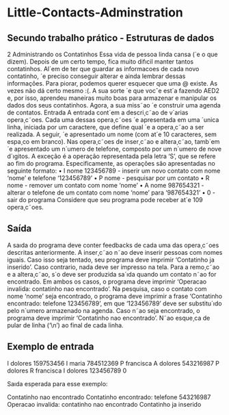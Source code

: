 # Little-Contacts-Adminstration

## Secundo trabalho prático - Estruturas de dados 

2 Administrando os Contatinhos
Essa vida de pessoa linda cansa (´e o que dizem). Depois de um certo tempo,
fica muito difıcil manter tantos contatinhos. Al´em de ter que guardar as
informacoes de cada novo contatinho, ´e preciso conseguir alterar e ainda
lembrar dessas informações. Para piorar, podemos querer esquecer que uma
@ existe. As vezes não dá certo mesmo :(. 
A sua sorte ´e que vocˆe est´a fazendo AED2 e, por isso, aprendeu maneiras muito boas para armazenar e manipular os dados dos seus contatinhos.
Agora, a sua miss˜ao ´e construir uma agenda de contatos.
Entrada
A entrada cont´em a descri¸c˜ao de v´arias opera¸c˜oes. Cada uma dessas opera¸c˜oes
´e apresentada em uma ´unica linha, iniciada por um caractere, que define qual
´e a opera¸c˜ao a ser realizada. A seguir, ´e apresentado um nome (com at´e 10
caracteres, sem espa¸co em branco). Nas opera¸c˜oes de inser¸c˜ao e altera¸c˜ao,
tamb´em ´e apresentado um n´umero de telefone, composto por um n´umero de
nove d´ıgitos. A exceção é a operação representada pela letra ‘S’, que se refere
ao fim do programa.
Especificamente, as operações são apresentadas no seguinte formato:
• I nome 123456789 - inserir um novo contato com nome ‘nome’ e telefone
‘123456789’
• P nome - pesquisar por um contato
• R nome - remover um contato com nome ‘nome’
• A nome 987654321 - alterar o telefone de um contato com nome ‘nome’
para ‘987654321’
• 0 - sair do programa
Considere que seu programa pode receber at´e 109 opera¸c˜oes.

## Saída

A saıda do programa deve conter feedbacks de cada uma das opera¸c˜oes descritas anteriormente.
A inser¸c˜ao n˜ao deve inserir pessoas com nomes iguais. Caso isso seja tentado, seu programa deve imprimir ‘Contatinho ja inserido’. Caso contrario,
nada deve ser impresso na tela.
Para a remo¸c˜ao e a altera¸c˜ao, s´o deve ser produzida sa´ıda quando um
contato n˜ao for encontrado. Em ambos os casos, o programa deve imprimir
‘Operacao invalida: contatinho nao encontrado’.
Na pesquisa, caso o contato com nome ‘nome’ seja encontrado, o programa
deve imprimir a frase ‘Contatinho encontrado: telefone 123456789’, em que
‘123456789’ deve ser substitu´ıdo pelo n´umero armazenado na agenda. Caso
n˜ao seja encontrado, o programa deve imprimir ‘Contatinho nao encontrado’.
N˜ao esque¸ca de pular de linha (‘\n’) ao final de cada linha.


## Exemplo de entrada
I dolores 159753456
I maria 784512369
P francisca
A dolores 543216987
P dolores
R francisca
I dolores 123456789
0

Saıda esperada para esse exemplo:

Contatinho nao encontrado
Contatinho encontrado: telefone 543216987
Operacao invalida: contatinho nao encontrado
Contatinho ja inserido
